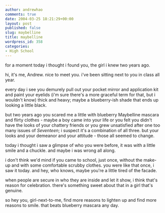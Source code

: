 ```yaml
---
author: andrewhao
comments: true
date: 2004-03-25 18:21:29+00:00
layout: post
published: false
slug: maybelline
title: maybelline
wordpress_id: 358
categories:
- High School
---
```


for a moment today i thought i found you, the girl i knew two years ago.

hi, it's me, Andrew. nice to meet you. i've been sitting next to you in class all year.

every day i see you demurely pull out your pocket mirror and application kit and paint your eyelids (i'm sure there's a more graceful term for that, but i wouldn't know) thick and heavy; maybe a blueberry-ish shade that ends up looking a little black.

but two years ago you scared me a little with blueberry Maybelline mascara and flirty clothes - maybe a boy came into your life or you felt you didn't have the looks of your chattery friends or you grew unsatisfied after one too many issues of _Seventeen_; i suspect it's a combination of all three. but your looks and your demeanor and your attitude - those all seemed to change.

today i thought i saw a glimpse of who you were before, it was with a little smile and a chuckle. and maybe i was wrong all along.

i don't think we'd mind if you came to school, just once, without the make-up and with some comfortable scrubby clothes. you were like that once, i saw it today. and hey, who knows, maybe you're a little tired of the facade.

when people are secure in who they are inside and let it show, i think that's reason for celebration. there's something sweet about that in a girl that's genuine.

so hey you, girl-next-to-me, find more reasons to lighten up and find more reasons to smile. that beats blueberry mascara any day.
